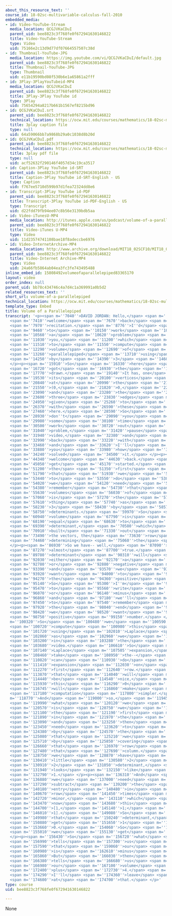```yaml
---
about_this_resource_text: ''
course_id: 18-02sc-multivariable-calculus-fall-2010
embedded_media:
- id: Video-YouTube-Stream
  media_location: QCGJVKaCDuI
  parent_uid: bee8823c3f768fe0f672941630146822
  title: Video-YouTube-Stream
  type: Video
  uid: 75166e2c13d9d77df07664557507c38d
- id: Thumbnail-YouTube-JPG
  media_location: https://img.youtube.com/vi/QCGJVKaCDuI/default.jpg
  parent_uid: bee8823c3f768fe0f672941630146822
  title: Thumbnail-YouTube-JPG
  type: Thumbnail
  uid: e11b19590bd08f530b6e1a65861a2fff
- id: 3Play-3PlayYouTubeid-MP4
  media_location: QCGJVKaCDuI
  parent_uid: bee8823c3f768fe0f672941630146822
  title: 3Play-3Play YouTube id
  type: 3Play
  uid: 75654294a8217b661b1567ef8215bd96
- id: QCGJVKaCDuI.srt
  parent_uid: bee8823c3f768fe0f672941630146822
  technical_location: https://ocw.mit.edu/courses/mathematics/18-02sc-multivariable-calculus-fall-2010/1.-vectors-and-matrices/part-a-vectors-determinants-and-planes/session-6-volumes-and-determinants-in-space/volume-of-a-parallelepiped/QCGJVKaCDuI.srt
  title: 3play caption file
  type: null
  uid: 64a59066bb7a9868b29a0c1038d8b20d
- id: QCGJVKaCDuI.pdf
  parent_uid: bee8823c3f768fe0f672941630146822
  technical_location: https://ocw.mit.edu/courses/mathematics/18-02sc-multivariable-calculus-fall-2010/1.-vectors-and-matrices/part-a-vectors-determinants-and-planes/session-6-volumes-and-determinants-in-space/volume-of-a-parallelepiped/QCGJVKaCDuI.pdf
  title: 3play pdf file
  type: null
  uid: acf52632f290146f4057d34c19ca3517
- id: Caption-3Play YouTube id-SRT
  parent_uid: bee8823c3f768fe0f672941630146822
  title: Caption-3Play YouTube id-SRT-English - US
  type: Caption
  uid: f767ee5710d599b97d1fea72324dd8e6
- id: Transcript-3Play YouTube id-PDF
  parent_uid: bee8823c3f768fe0f672941630146822
  title: Transcript-3Play YouTube id-PDF-English - US
  type: Transcript
  uid: d22fdd79fb94ee07c8b56e3139bdb5aa
- id: Video-iTunesU-MP4
  media_location: http://itunes.apple.com/us/podcast/volume-of-a-parallelepiped/id414355340?i=90322855
  parent_uid: bee8823c3f768fe0f672941630146822
  title: Video-iTunes U-MP4
  type: Video
  uid: 11d23574741108bae18f8adeccbe6976
- id: Video-InternetArchive-MP4
  media_location: http://www.archive.org/download/MIT18_02SCF10/MIT18_02SCF10Rec_06_300k.mp4
  parent_uid: bee8823c3f768fe0f672941630146822
  title: Video-Internet Archive-MP4
  type: Video
  uid: 24a66fb5864ab04ea3fc3fe743495488
inline_embed_id: 15808492volumeofaparallelepiped83365170
layout: video
order_index: null
parent_uid: bb78c434746c4a7d4c1a369991a0b5d2
related_resources_text: ''
short_url: volume-of-a-parallelepiped
technical_location: https://ocw.mit.edu/courses/mathematics/18-02sc-multivariable-calculus-fall-2010/1.-vectors-and-matrices/part-a-vectors-determinants-and-planes/session-6-volumes-and-determinants-in-space/volume-of-a-parallelepiped
template_type: Embed
title: Volume of a Parallelepiped
transcript: '<p><span m=''7040''>DAVID JORDAN: Hello,</span> <span m=''7320''>and</span>
  <span m=''7410''>welcome</span> <span m=''7670''>back</span> <span m=''7880''>to</span>
  <span m=''7970''>recitation.</span> <span m=''8776''>I''d</span> <span m=''9180''>like</span>
  <span m=''9460''>to</span> <span m=''10150''>work</span> <span m=''10450''>on</span>
  <span m=''10560''>a</span> <span m=''10620''>problem</span> <span m=''10890''>with</span>
  <span m=''11030''>you,</span> <span m=''11200''>which</span> <span m=''11310''>is</span>
  <span m=''11510''>to</span> <span m=''11550''>compute</span> <span m=''12180''>the</span>
  <span m=''12290''>volume</span> <span m=''12690''>of</span> <span m=''12830''>a</span>
  <span m=''13260''>parallelepiped</span> <span m=''13710''>using</span> <span m=''14050''>3</span>
  <span m=''14250''>by</span> <span m=''14390''>3</span> <span m=''14600''>determinants.</span>
  </p><p><span m=''15910''>So</span> <span m=''16330''>here</span> <span m=''16580''>we''ve</span>
  <span m=''16720''>got</span> <span m=''16930''>the</span> <span m=''16990''>parallelepiped</span>
  <span m=''17770''>drawn.</span> <span m=''19140''>It has, one</span> <span m=''19440''>of</span>
  <span m=''19530''>its</span> <span m=''20100''>vertices</span> <span m=''20730''>is</span>
  <span m=''20840''>at</span> <span m=''20990''>the</span> <span m=''21070''>origin,</span>
  <span m=''21550''>(0,</span> <span m=''21820''>0,</span> <span m=''22120''>0),</span>
  <span m=''23090''>and</span> <span m=''23280''>the</span> <span m=''23350''>other</span>
  <span m=''23600''>three</span> <span m=''23830''>edges</span> <span m=''24780''>are</span>
  <span m=''24950''>given</span> <span m=''25260''>to</span> <span m=''25450''>us</span>
  <span m=''26370''>with</span> <span m=''26590''>these</span> <span m=''26860''>coordinates</span>
  <span m=''27460''>here.</span> <span m=''28590''>So</span> <span m=''28810''>why</span>
  <span m=''28930''>don''t</span> <span m=''29090''>you</span> <span m=''29720''>take</span>
  <span m=''29980''>some</span> <span m=''30100''>time</span> <span m=''30400''>to</span>
  <span m=''30500''>work</span> <span m=''30720''>out</span> <span m=''30880''>this</span>
  <span m=''31040''>problem,</span> <span m=''31420''>pause</span> <span m=''31680''>the</span>
  <span m=''31940''>video,</span> <span m=''32380''>and</span> <span m=''32730''>check</span>
  <span m=''32990''>back</span> <span m=''33220''>with</span> <span m=''33360''>me</span>
  <span m=''33460''>and</span> <span m=''33620''>I''ll</span> <span m=''33730''>show</span>
  <span m=''33880''>you</span> <span m=''33980''>how</span> <span m=''34160''>I</span>
  <span m=''34240''>solved</span> <span m=''34500''>it.</span> </p><p><span m=''44190''>OK,</span>
  <span m=''44340''>welcome</span> <span m=''44630''>back.</span> <span m=''44880''>Let''s</span>
  <span m=''45050''>get</span> <span m=''45170''>started.</span> <span m=''46350''>So</span>
  <span m=''51200''>the</span> <span m=''51350''>first</span> <span m=''51630''>thing</span>
  <span m=''51790''>that</span> <span m=''51930''>we</span> <span m=''53140''>need</span>
  <span m=''53440''>to</span> <span m=''53550''>do</span> <span m=''53820''>is</span>
  <span m=''54020''>we</span> <span m=''54120''>need</span> <span m=''54270''>to</span>
  <span m=''54380''>remember</span> <span m=''54730''>that</span> <span m=''55180''>computing</span>
  <span m=''55630''>volumes</span> <span m=''56030''>of</span> <span m=''56255''>parallelepipeds</span>
  <span m=''57060''>is</span> <span m=''57270''>the</span> <span m=''57370''>same</span>
  <span m=''57610''>thing</span> <span m=''57740''>as</span> <span m=''57830''>computing</span>
  <span m=''58230''>3</span> <span m=''58430''>by</span> <span m=''58570''>3</span>
  <span m=''58750''>determinants.</span> <span m=''59970''>So</span> <span m=''60840''>the</span>
  <span m=''60940''>volume</span> <span m=''67790''>is</span> <span m=''67940''>just</span>
  <span m=''68190''>equal</span> <span m=''68630''>to</span> <span m=''69030''>the</span>
  <span m=''69390''>determinant,</span> <span m=''70580''>which</span> <span m=''70780''>is</span>
  <span m=''70910''>built</span> <span m=''71330''>out</span> <span m=''71550''>of</span>
  <span m=''73490''>the vectors, the</span> <span m=''73630''>row</span> <span m=''73920''>vectors</span>
  <span m=''74460''>determining</span> <span m=''75060''>the</span> <span m=''75160''>edges.</span>
  </p><p><span m=''86930''>So we have-- well,</span> <span m=''87090''>that''s</span>
  <span m=''87270''>almost</span> <span m=''87700''>true.</span> <span m=''88990''>This</span>
  <span m=''89780''>determinant</span> <span m=''90310''>will</span> <span m=''90610''>be</span>
  <span m=''92030''>either</span> <span m=''92170''>a</span> <span m=''92310''>positive</span>
  <span m=''92780''>or</span> <span m=''92880''>negative</span> <span m=''93135''>number</span>
  <span m=''93390''>and</span> <span m=''93570''>we</span> <span m=''93670''>always</span>
  <span m=''93920''>want</span> <span m=''94000''>to</span> <span m=''94080''>take</span>
  <span m=''94270''>the</span> <span m=''94360''>positive</span> <span m=''94820''>number.</span>
  <span m=''95140''>So</span> <span m=''95300''>I''m</span> <span m=''95380''>going</span>
  <span m=''95470''>to</span> <span m=''95560''>write</span> <span m=''95780''>plus</span>
  <span m=''96070''>or</span> <span m=''96140''>minus</span> <span m=''96540''>here,</span>
  <span m=''96860''>and</span> <span m=''97180''>we''ll</span> <span m=''97320''>have</span>
  <span m=''97450''>to</span> <span m=''97540''>remember</span> <span m=''97820''>at</span>
  <span m=''97920''>the</span> <span m=''98040''>end</span> <span m=''98320''>that</span>
  <span m=''98420''>we</span> <span m=''98520''>want</span> <span m=''98690''>a</span>
  <span m=''98750''>positive</span> <span m=''99150''>number.</span> </p><p><span
  m=''100320''>So</span> <span m=''100480''>we</span> <span m=''100590''>can</span>
  <span m=''100720''>compute</span> <span m=''100980''>this</span> <span m=''101240''>determinant</span>
  <span m=''101720''>using</span> <span m=''102010''>Laplace</span> <span m=''102380''>expansion</span>
  <span m=''102860''>as</span> <span m=''102960''>we</span> <span m=''103060''>did</span>
  <span m=''103200''>in</span> <span m=''103280''>the</span> <span m=''103360''>last</span>
  <span m=''103680''>video.</span> <span m=''106610''>So</span> <span m=''106730''>for</span>
  <span m=''107140''>Laplace</span> <span m=''107505''>expansion,</span> <span m=''108165''>we</span>
  <span m=''108460''>take</span> <span m=''108950''>the--</span> <span m=''110230''>we</span>
  <span m=''110820''>can</span> <span m=''110930''>do</span> <span m=''111070''>Laplace</span>
  <span m=''111410''>expansion</span> <span m=''112030''>on</span> <span m=''112190''>the</span>
  <span m=''112270''>first</span> <span m=''112640''>row.</span> <span m=''113470''>And</span>
  <span m=''113870''>that</span> <span m=''114040''>will</span> <span m=''114170''>again</span>
  <span m=''114440''>be</span> <span m=''114540''>nice,</span> <span m=''114900''>because</span>
  <span m=''115930''>this</span> <span m=''116290''>0</span> <span m=''116630''>here</span>
  <span m=''116745''>will</span> <span m=''116860''>make</span> <span m=''117090''>our</span>
  <span m=''117180''>computation</span> <span m=''117800''>simpler.</span> </p><p><span
  m=''118770''>And</span> <span m=''119000''>so,</span> <span m=''119450''>remember</span>
  <span m=''119990''>what</span> <span m=''120120''>we</span> <span m=''120250''>do</span>
  <span m=''120570''>is</span> <span m=''120750''>we</span> <span m=''120860''>take</span>
  <span m=''121100''>the</span> <span m=''121190''>first</span> <span m=''121570''>entry</span>
  <span m=''121890''>in</span> <span m=''121970''>the</span> <span m=''122050''>row,</span>
  <span m=''123090''>and</span> <span m=''123250''>then</span> <span m=''123350''>we</span>
  <span m=''123450''>need</span> <span m=''123620''>to</span> <span m=''123740''>multiply</span>
  <span m=''124380''>by</span> <span m=''124570''>the</span> <span m=''124700''>minor</span>
  <span m=''125080''>that</span> <span m=''125210''>we</span> <span m=''125340''>get</span>
  <span m=''125710''>by</span> <span m=''125850''>covering</span> <span m=''126360''>up</span>
  <span m=''126660''>that</span> <span m=''126970''>row</span> <span m=''127280''>and</span>
  <span m=''127480''>that</span> <span m=''127690''>column.</span> <span m=''128480''>So</span>
  <span m=''128750''>we</span> <span m=''128870''>have</span> <span m=''130140''>this</span>
  <span m=''130410''>little</span> <span m=''130580''>2</span> <span m=''130750''>by</span>
  <span m=''130910''>2</span> <span m=''131050''>determinant,</span> <span m=''131700''>which</span>
  <span m=''131940''>looks</span> <span m=''132150''>like</span> <span m=''132330''>minus</span>
  <span m=''132790''>1.</span> </p><p><span m=''136310''>And</span> <span m=''136550''>now</span>
  <span m=''136880''>we</span> <span m=''137000''>need</span> <span m=''137180''>to</span>
  <span m=''137290''>subtract</span> <span m=''139200''>the</span> <span m=''139850''>next</span>
  <span m=''140180''>entry</span> <span m=''140480''>in</span> <span m=''140590''>the</span>
  <span m=''140670''>row</span> <span m=''141450''>times</span> <span m=''142410''>its</span>
  <span m=''142720''>minor,</span> <span m=''143110''>which</span> <span m=''143340''>is</span>
  <span m=''143470''>now</span> <span m=''143680''>this</span> <span m=''143940''>matrix</span>
  <span m=''144700''>[1,</span> <span m=''145140''>1;</span> <span m=''145580''>0,</span>
  <span m=''146010''>1].</span> <span m=''149080''>So</span> <span m=''149640''>taking</span>
  <span m=''149980''>that</span> <span m=''150240''>determinant,</span> <span m=''150780''>we</span>
  <span m=''150880''>get</span> <span m=''151650''>1</span> <span m=''153280''>minus</span>
  <span m=''153660''>0.</span> <span m=''154060''>So</span> <span m=''154490''>altogether,</span>
  <span m=''155010''>we</span> <span m=''155130''>get</span> <span m=''155370''>1.</span>
  </p><p><span m=''156430''>So</span> <span m=''156720''>what</span> <span m=''156820''>that</span>
  <span m=''156990''>tells</span> <span m=''157300''>us</span> <span m=''157440''>is</span>
  <span m=''157590''>that</span> <span m=''159060''>our</span> <span m=''159770''>determinant</span>
  <span m=''160980''>is</span> <span m=''162610''>minus</span> <span m=''163160''>4.</span>
  <span m=''165860''>But</span> <span m=''166030''>then</span> <span m=''166190''>that</span>
  <span m=''166380''>tells</span> <span m=''166680''>us</span> <span m=''166830''>that</span>
  <span m=''166980''>our</span> <span m=''167100''>volume</span> <span m=''170640''>is</span>
  <span m=''172400''>plus</span> <span m=''172730''>4.</span> <span m=''174180''>And</span>
  <span m=''174290''>I''ll</span> <span m=''174360''>leave</span> <span m=''174530''>it</span>
  <span m=''174600''>at</span> <span m=''174700''>that.</span> </p>'
type: course
uid: bee8823c3f768fe0f672941630146822

---
```

None